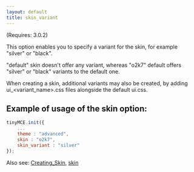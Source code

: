 ```yaml
---
layout: default
title: skin_variant
---
```


(Requires: 3.0.2)

This option enables you to specify a variant for the skin, for example "silver" or "black".

"default" skin doesn't offer any variant, whereas "o2k7" default offers "silver" or "black" variants to the default one.

When creating a skin, additional variants may also be created, by adding ui_<variant_name>.css files alongside the default ui.css.

## Example of usage of the skin option:

```js
tinyMCE.init({
	...
	theme : "advanced",
	skin : "o2k7",
	skin_variant : "silver"
});
```

Also see: [Creating_Skin](https://www.tinymce.com/docs-3x/customization/TinyMCE3x@Creating_a_skin/), [skin](https://www.tinymce.com/docs-3x/reference/configuration/Configuration3x@skin/)
